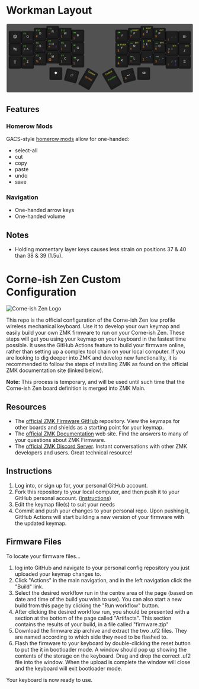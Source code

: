# Workman Layout
![Workman layout](workman.png)

## Features
### Homerow Mods
GACS-style [homerow mods](https://precondition.github.io/home-row-mods) allow for one-handed:
* select-all
* cut
* copy
* paste
* undo
* save

### Navigation
* One-handed arrow keys
* One-handed volume

## Notes
* Holding momentary layer keys causes less strain on positions 37 & 40 than 38 & 39 (1.5u).

# Corne-ish Zen Custom Configuration

![Corne-ish Zen Logo](zenlogo.png)

This repo is the official configuration of the Corne-ish Zen low profile wireless mechanical keyboard. Use it to develop your own keymap and easily build your own ZMK firmware to run on your Corne-ish Zen. These steps will get you using your keymap on your keyboard in the fastest time possible. It uses the GitHub Actions feature to build your firmware online, rather than setting up a complex tool chain on your local computer.
If you are looking to dig deeper into ZMK and develop new functionality, it is recommended to follow the steps of installing ZMK as found on the official ZMK documentation site (linked below).

**Note:** This process is temporary, and will be used until such time that the Corne-ish Zen board definition is merged into ZMK Main.

## Resources
- The [official ZMK Firmware GitHub](https://github.com/zmkfirmware/zmk) repository. View the keymaps for other boards and shields as a starting point for your keymap.
- The [official ZMK Documentation](https://zmk.dev/docs) web site. Find the answers to many of your questions about ZMK Firmware.
- The [official ZMK Discord Server](https://discord.gg/8cfMkQksSB). Instant conversations with other ZMK developers and users. Great technical resource!

## Instructions
1. Log into, or sign up for, your personal GitHub account.
2. Fork this repository to your local computer, and then push it to your GitHub personal account. ([instructions](https://docs.github.com/en/get-started/quickstart/fork-a-repo))
3. Edit the keymap file(s) to suit your needs
4. Commit and push your changes to your personal repo. Upon pushing it, GitHub Actions will start building a new version of your firmware with the updated keymap.

## Firmware Files
To locate your firmware files...
1. log into GitHub and navigate to your personal config repository you just uploaded your keymap changes to.
2. Click "Actions" in the main navigation, and in the left navigation click the "Build" link.
3. Select the desired workflow run in the centre area of the page (based on date and time of the build you wish to use). You can also start a new build from this page by clicking the "Run workflow" button.
4. After clicking the desired workflow run, you should be presented with a section at the bottom of the page called "Artifacts". This section contains the results of your build, in a file called "firmware.zip"
5. Download the firmware zip archive and extract the two .uf2 files. They are named according to which side they need to be flashed to.
6. Flash the firmware to your keyboard by double-clicking the reset button to put the it in bootloader mode. A window should pop up showing the contents of the storage on the keyboard. Drag and drop the correct .uf2 file into the window. When the upload is complete the window will close and the keyboard will exit bootloader mode.

Your keyboard is now ready to use.

